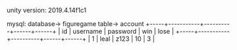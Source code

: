 unity version: 2019.4.14f1c1

mysql: 
database-> figuregame
table-> account
+-----+-----------+----------+------+------+
| id  | username  | password | win  | lose |
+-----+-----------+----------+------+------+
|   1 | leal      | z123     |   10 |    3 |